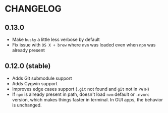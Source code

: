 # CHANGELOG

## 0.13.0

* Make `husky` a little less verbose by default
* Fix issue with `OS X + brew` where `nvm` was loaded even when `npm` was already present

## 0.12.0 (stable)

* Adds Git submodule support
* Adds Cygwin support
* Improves edge cases support (`.git` not found and `git` not in `PATH`)
* If `npm` is already present in path, doesn't load `nvm` default or `.nvmrc` version, which makes things faster in terminal. In GUI apps, the behavior is unchanged.
